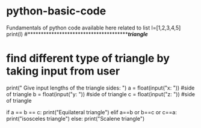 # python-basic-code
Fundamentals of python code available here related to list
l=[1,2,3,4,5]
print(l)
#*******************************************triangle*****
# find different type of triangle  by taking input from user
print(" Give input lengths of the triangle sides: ")
a = float(input("x: "))   #side of triangle 
b = float(input("y: "))    #side of triangle
c = float(input("z: "))   #side of triangle

if a == b == c:
	print("Equilateral triangle")
elif a==b or b==c or c==a:
	print("isosceles triangle")
else:
	print("Scalene triangle")

